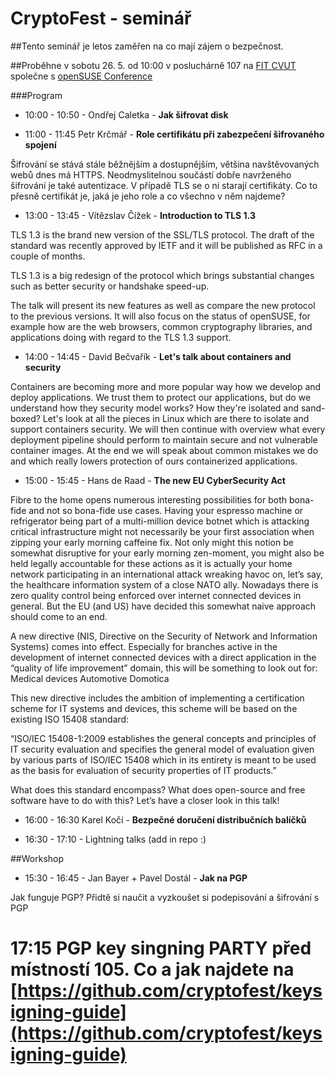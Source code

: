 # CryptoFest - seminář

##Tento seminář je letos zaměřen na co mají zájem o bezpečnost.

##Proběhne v sobotu 26. 5. od 10:00 v posluchárně 107 na [FIT CVUT](https://www.fit.cvut.cz) společne s [openSUSE Conference](https://events.opensuse.org/conference/oSC18)

###Program


* 10:00 - 10:50 - Ondřej Caletka - **Jak šifrovat disk**

* 11:00 - 11:45 Petr Krčmář - **Role certifikátu při zabezpečení šifrovaného spojení**

 Šifrování se stává stále běžnějším a dostupnějším, většina navštěvovaných webů dnes má HTTPS. Neodmyslitelnou součástí dobře navrženého šifrování je také autentizace. V případě TLS se o ni starají certifikáty. Co to přesně certifikát je, jaká je jeho role a co všechno v něm najdeme?


* 13:00 - 13:45 - Vítězslav Čížek - **Introduction to TLS 1.3**

 TLS 1.3 is the brand new version of the SSL/TLS protocol. 
The draft of the standard was recently approved by IETF and it will be published as RFC in a couple of months.

 TLS 1.3 is a big redesign of the protocol which brings substantial changes such as better security or handshake speed-up.

 The talk will present its new features as well as compare the new protocol to the previous versions. 
It will also focus on the status of openSUSE, for example how are the web browsers, common cryptography libraries, and applications doing with regard to the TLS 1.3 support.


 

* 14:00 - 14:45 - David Bečvařík - **Let's talk about containers and security**

 Containers are becoming more and more popular way how we develop and deploy applications. We trust them to protect our applications, but do we understand how they security model works? How they're isolated and sand-boxed? Let's look at all the pieces in Linux which are there to isolate and support containers security. We will then continue with overview what every deployment pipeline should perform to maintain secure and  not vulnerable container images. At the end we will speak about common mistakes we do and which really lowers protection of ours containerized applications. 


* 15:00 - 15:45 - Hans de Raad  - **The new EU CyberSecurity Act**

 Fibre to the home opens numerous interesting possibilities for both bona-fide and not so bona-fide use cases. 
Having your espresso machine or refrigerator being part of a multi-million device botnet which is attacking critical infrastructure might not necessarily be your first association when zipping your early morning caffeine fix. 
Not only might this notion be somewhat disruptive for your early morning zen-moment, you might also be held legally accountable for these actions as it is actually your home network participating in an international attack wreaking havoc on, let’s say, the healthcare information system of a close NATO ally. 
Nowadays there is zero quality control being enforced over internet connected devices in general. But the EU (and US) have decided this somewhat naive approach should come to an end.

 A new directive (NIS, Directive on the Security of Network and Information Systems) comes into effect. Especially for branches active in the development of internet connected devices with a direct application in the “quality of life improvement” domain, this will be something to look out for: 
 Medical devices 
 Automotive 
 Domotica

 This new directive includes the ambition of implementing a certification scheme for IT systems and devices, this scheme will be based on the existing ISO 15408 standard:

 “ISO/IEC 15408-1:2009 establishes the general concepts and principles of IT security evaluation and specifies the general model of evaluation given by various parts of ISO/IEC 15408 which in its entirety is meant to be used as the basis for evaluation of security properties of IT products.”

 What does this standard encompass? What does open-source and free software have to do with this? Let’s have a closer look in this talk!


* 16:00 - 16:30 Karel Kočí - **Bezpečné doručení distribučních balíčků**


* 16:30 - 17:10 - Lightning talks (add in repo :) 

##Workshop

* 15:30 - 16:45 - Jan Bayer + Pavel Dostál - **Jak na PGP**

 Jak funguje PGP? Přidtě si naučit a vyzkoušet si podepisování a šifrování s PGP

# 17:15 PGP key singning PARTY před místností 105. Co a jak najdete na  [https://github.com/cryptofest/keysigning-guide](https://github.com/cryptofest/keysigning-guide)
